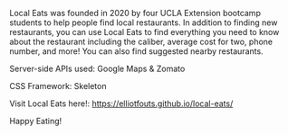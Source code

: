 Local Eats was founded in 2020 by four UCLA Extension bootcamp students to help people find local restaurants. In addition to finding new restaurants, you can use Local Eats to find everything you need to know about the restaurant including the caliber, average cost for two, phone number, and more! You can also find suggested nearby restaurants. 

Server-side APIs used: Google Maps & Zomato 

CSS Framework: Skeleton

Visit Local Eats here!: https://elliotfouts.github.io/local-eats/

Happy Eating!

